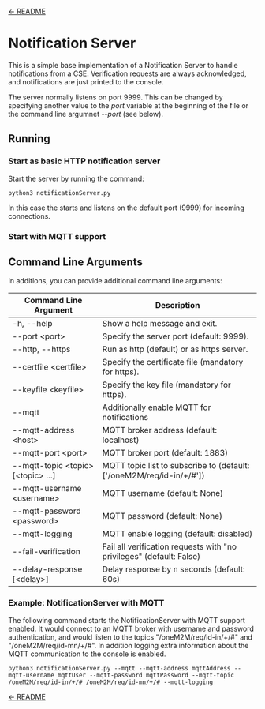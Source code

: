 [← README](../../README.md) 

# Notification Server

This is a simple base implementation of a Notification Server to handle notifications from a CSE. Verification requests are always acknowledged, and notifications are just printed to the console.

The server normally listens on port 9999. This can be changed by specifying another value to the *port* variable at the beginning of the file or the command line argumnet *--port* (see below).

## Running

### Start as basic HTTP notification server
Start the server by running the command:

	python3 notificationServer.py

In this case the starts and listens on the default port (9999) for incoming connections.

### Start with MQTT support



## Command Line Arguments

In additions, you can provide additional command line arguments:

| Command Line Argument                      | Description                                                          |
|--------------------------------------------|----------------------------------------------------------------------|
| -h, --help                                 | Show a help message and exit.                                        |
| --port &lt;port>                           | Specify the server port (default: 9999).                             |
| --http, --https                            | Run as http (default) or as https server.                            |
| --certfile &lt;certfile>                   | Specify the certificate file (mandatory for https).                  |
| --keyfile &lt;keyfile>                     | Specify the key file (mandatory for https).                          |
| --mqtt                                     | Additionally enable MQTT for notifications                           |
| --mqtt-address &lt;host>                   | MQTT broker address (default: localhost)                             |
| --mqtt-port &lt;port>                      | MQTT broker port (default: 1883)                                     |
| --mqtt-topic &lt;topic> [&lt;topic> ...]   | MQTT topic list to subscribe to (default: ['/oneM2M/req/id-in/+/#']) |
| --mqtt-username &lt;username>              | MQTT username (default: None)                                        |
| --mqtt-password &lt;password>              | MQTT password (default: None)                                        |
| --mqtt-logging                             | MQTT enable logging (default: disabled)                              |
| --fail-verification                        | Fail all verification requests with "no privileges" (default: False) |
| --delay-response [&lt;delay>]              | Delay response by n seconds (default: 60s)                           |


### Example: NotificationServer with MQTT
The following command starts the NotificationServer with MQTT support enabled. It would connect to an MQTT broker with username and password authentication, 
and would listen to the topics "/oneM2M/req/id-in/+/#" and "/oneM2M/req/id-mn/+/#". In addition logging extra information about the MQTT communication to the console
is enabled.

	python3 notificationServer.py --mqtt --mqtt-address mqttAddress --mqtt-username mqttUser --mqtt-password mqttPassword --mqtt-topic /oneM2M/req/id-in/+/# /oneM2M/req/id-mn/+/# --mqtt-logging

[← README](../../README.md) 
